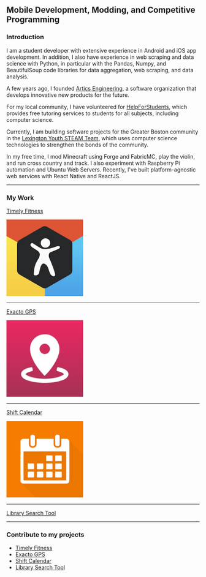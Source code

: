 ## Mobile Development, Modding, and Competitive Programming

### Introduction

I am a student developer with extensive experience in Android and iOS app development. In addition, I also have experience in web scraping and data science with Python, in particular with the Pandas, Numpy, and BeautifulSoup code libraries for data aggregation, web scraping, and data analysis.

A few years ago, I founded [Artics Engineering](https://github.com/ArticsData), a software organization that develops innovative new products for the future.

For my local community, I have volunteered for [HelpForStudents](https://www.helpforstudents.org), which provides free tutoring services to students for all subjects, including computer science. 

Currently, I am building software projects for the Greater Boston community in the [Lexington Youth STEAM Team](http://youthsteaminitiative.org), which uses computer science technologies to strengthen the bonds of the community.

In my free time, I mod Minecraft using Forge and FabricMC, play the violin, and run cross country and track. I also experiment with Raspberry Pi automation and Ubuntu Web Servers. Recently, I've built platform-agnostic web services with React Native and ReactJS.

---

### My Work

[Timely Fitness](/timely_fitness.md)

<img src="images/timely_fitness_logo.png?raw=true" alt="drawing" width="200"/>

---
[Exacto GPS](/exacto_gps.md)

<img src="images/exacto_gps_logo.png?raw=true" alt="drawing" width="200"/>

---
[Shift Calendar](/shift_calendar.md)

<img src="images/shift_calendar_logo.png?raw=true" alt="drawing" width="200"/>

---
[Library Search Tool](ccpl_web_scraper.md)

---

### Contribute to my projects

- [Timely Fitness](https://github.com/ArticsData/Timely-Fitness)
- [Exacto GPS](https://github.com/ArticsData/Exacto-GPS)
- [Shift Calendar](https://github.com/ArticsData/Shift-Calendar)
- [Library Search Tool](https://github.com/Anksharskarp/Python-Web-Crawler-Class-Course-Project)
